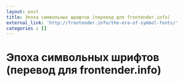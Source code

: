 ```yaml
---
layout: post
title: Эпоха символьных шрифтов (перевод для frontender.info)
external_link: 'http://frontender.info/the-era-of-symbol-fonts/'
categories : []
---
```


Эпоха символьных шрифтов (перевод для frontender.info)
============================================================